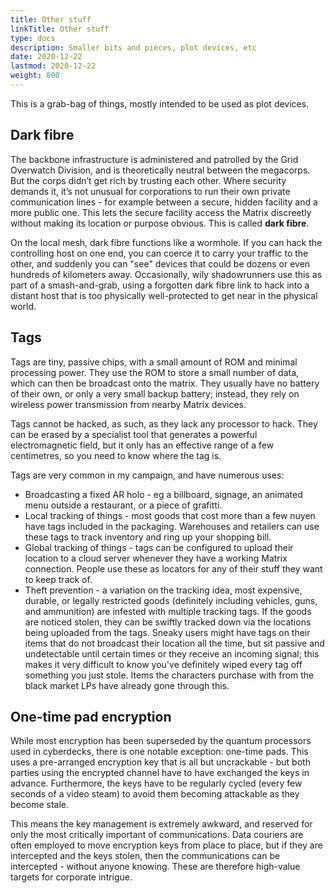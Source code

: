 ```yaml
---
title: Other stuff
linkTitle: Other stuff
type: docs
description: Smaller bits and pieces, plot devices, etc
date: 2020-12-22
lastmod: 2020-12-22
weight: 800
---
```


This is a grab-bag of things, mostly intended to be used as plot devices.

## Dark fibre

The backbone infrastructure is administered and patrolled by the Grid Overwatch Division, and is theoretically neutral between the megacorps. But the corps didn’t get rich by trusting each other. Where security demands it, it’s not unusual for corporations to run their own private communication lines - for example between a secure, hidden facility and a more public one. This lets the secure facility access the Matrix discreetly without making its location or purpose obvious. This is called **dark fibre**.

On the local mesh, dark fibre functions like a wormhole. If you can hack the controlling host on one end, you can coerce it to carry your traffic to the other, and suddenly you can "see" devices that could be dozens or even hundreds of kilometers away. Occasionally, wily shadowrunners use this as part of a smash-and-grab, using a forgotten dark fibre link to hack into a distant host that is too physically well-protected to get near in the physical world.

## Tags

Tags are tiny, passive chips, with a small amount of ROM and minimal processing power. They use the ROM to store a small number of data, which can then be broadcast onto the matrix. They usually have no battery of their own, or only a very small backup battery; instead, they rely on wireless power transmission from nearby Matrix devices.

Tags cannot be hacked, as such, as they lack any processor to hack. They can be erased by a specialist tool that generates a powerful electromagnetic field, but it only has an effective range of a few centimetres, so you need to know where the tag is.

Tags are very common in my campaign, and have numerous uses:

* Broadcasting a fixed AR holo - eg a billboard, signage, an animated menu outside a restaurant, or a piece of grafitti.
* Local tracking of things - most goods that cost more than a few nuyen have tags included in the packaging. Warehouses and retailers can use these tags to track inventory and ring up your shopping bill.
* Global tracking of things - tags can be configured to upload their location to a cloud server whenever they have a working Matrix connection. People use these as locators for any of their stuff they want to keep track of. 
* Theft prevention - a variation on the tracking idea, most expensive, durable, or legally restricted goods (definitely including vehicles, guns, and ammunition) are infested with multiple tracking tags. If the goods are noticed stolen, they can be swiftly tracked down via the locations being uploaded from the tags. Sneaky users might have tags on their items that do not broadcast their location all the time, but sit passive and undetectable until certain times or they receive an incoming signal; this makes it very difficult to know you've definitely wiped every tag off something you just stole. Items the characters purchase with from the black market LPs have already gone through this.

## One-time pad encryption

While most encryption has been superseded by the quantum processors used in cyberdecks, there is one notable exception: one-time pads. This uses a pre-arranged encryption key that is all but uncrackable - but both parties using the encrypted channel have to have exchanged the keys in advance. Furthermore, the keys have to be regularly cycled (every few seconds of a video steam) to avoid them becoming attackable as they become stale.

This means the key management is extremely awkward, and reserved for only the most critically important of communications. Data couriers are often employed to move encryption keys from place to place, but if they are intercepted and the keys stolen, then the communications can be intercepted - without anyone knowing. These are therefore high-value targets for corporate intrigue.